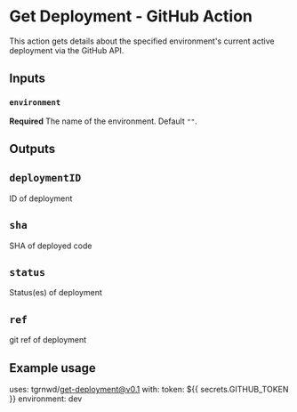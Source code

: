 # Get Deployment - GitHub Action

This action gets details about the specified environment's current active deployment via the GitHub API.

## Inputs

### `environment`

**Required** The name of the environment. Default `""`.

## Outputs

## `deploymentID`

ID of deployment

## `sha`

SHA of deployed code

## `status`

Status(es) of deployment

## `ref`

git ref of deployment

## Example usage

uses: tgrnwd/get-deployment@v0.1
with:
  token: ${{ secrets.GITHUB_TOKEN  }}
  environment: dev